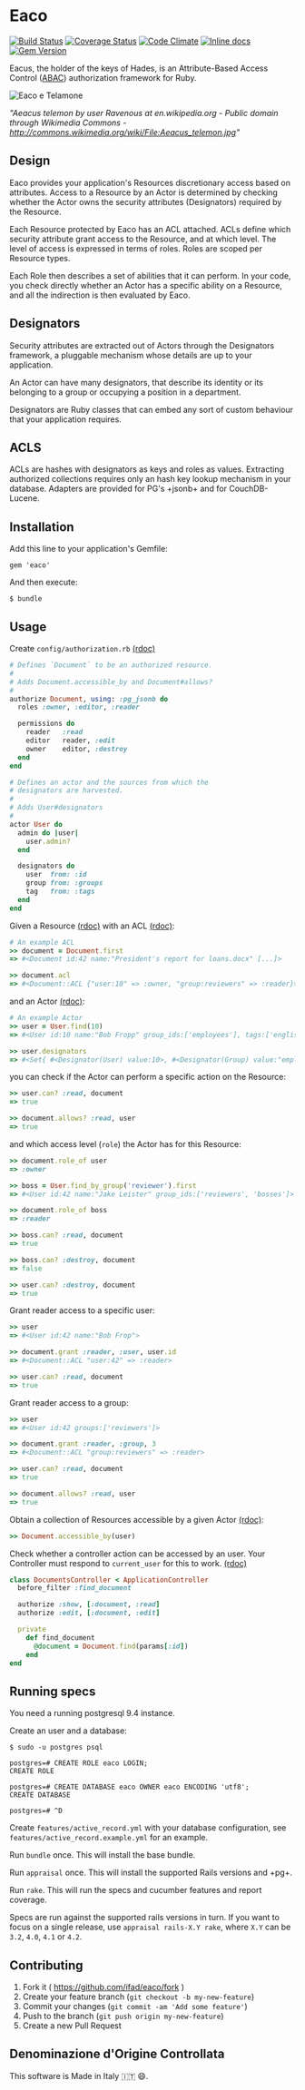 # Eaco

[![Build Status](https://travis-ci.org/ifad/eaco.svg)](https://travis-ci.org/ifad/eaco)
[![Coverage Status](https://coveralls.io/repos/ifad/eaco/badge.svg)](https://coveralls.io/r/ifad/eaco)
[![Code Climate](https://codeclimate.com/github/ifad/eaco/badges/gpa.svg)](https://codeclimate.com/github/ifad/eaco)
[![Inline docs](http://inch-ci.org/github/ifad/eaco.svg?branch=master)](http://inch-ci.org/github/ifad/eaco)
[![Gem Version](https://badge.fury.io/rb/eaco.svg)](http://badge.fury.io/rb/eaco)

Eacus, the holder of the keys of Hades, is an Attribute-Based Access Control ([ABAC](https://en.wikipedia.org/wiki/Attribute-based_access_control)) authorization
framework for Ruby.

![Eaco e Telamone][eaco-e-telamone]

*"Aeacus telemon by user Ravenous at en.wikipedia.org - Public domain through Wikimedia Commons - http://commons.wikimedia.org/wiki/File:Aeacus_telemon.jpg"*

## Design

Eaco provides your application's Resources discretionary access based on attributes.
Access to a Resource by an Actor is determined by checking whether the Actor owns
the security attributes (Designators) required by the Resource.

Each Resource protected by Eaco has an ACL attached. ACLs define which security
attribute grant access to the Resource, and at which level. The level of access
is expressed in terms of roles. Roles are scoped per Resource types.

Each Role then describes a set of abilities that it can perform. In your code,
you check directly whether an Actor has a specific ability on a Resource, and
all the indirection is then evaluated by Eaco.

## Designators

Security attributes are extracted out of Actors through the Designators framework,
a pluggable mechanism whose details are up to your application.

An Actor can have many designators,  that describe its identity or its belonging
to a group or occupying a position in a department.

Designators are Ruby classes that can embed any sort of custom behaviour that
your application requires.

## ACLS

ACLs are hashes with designators as keys and roles as values. Extracting
authorized collections requires only an hash key lookup mechanism in your
database. Adapters are provided for PG's +jsonb+ and for CouchDB-Lucene.

## Installation

Add this line to your application's Gemfile:

    gem 'eaco'

And then execute:

    $ bundle

## Usage

Create `config/authorization.rb` [(rdoc)](http://www.rubydoc.info/github/ifad/eaco/master/Eaco/DSL)

```ruby
# Defines `Document` to be an authorized resource.
#
# Adds Document.accessible_by and Document#allows?
#
authorize Document, using: :pg_jsonb do
  roles :owner, :editor, :reader

  permissions do
    reader   :read
    editor   reader, :edit
    owner    editor, :destroy
  end
end

# Defines an actor and the sources from which the
# designators are harvested.
#
# Adds User#designators
#
actor User do
  admin do |user|
    user.admin?
  end

  designators do
    user  from: :id
    group from: :groups
    tag   from: :tags
  end
end
```

Given a Resource [(rdoc)](http://www.rubydoc.info/github/ifad/eaco/master/Eaco/Resource)
with an ACL [(rdoc)](http://www.rubydoc.info/github/ifad/eaco/master/Eaco/ACL):

```ruby
# An example ACL
>> document = Document.first
=> #<Document id:42 name:"President's report for loans.docx" [...]>

>> document.acl
=> #<Document::ACL {"user:10" => :owner, "group:reviewers" => :reader}>
```

and an Actor [(rdoc)](http://www.rubydoc.info/github/ifad/eaco/master/Eaco/Actor):

```ruby
# An example Actor
>> user = User.find(10)
=> #<User id:10 name:"Bob Fropp" group_ids:['employees'], tags:['english']>

>> user.designators
=> #<Set{ #<Designator(User) value:10>, #<Designator(Group) value:"employees">, #<Designator(Tag) value:"english"> }
```

you can check if the Actor can perform a specific action on the Resource:

```ruby
>> user.can? :read, document
=> true

>> document.allows? :read, user
=> true
```

and which access level (`role`) the Actor has for this Resource:

```ruby
>> document.role_of user
=> :owner

>> boss = User.find_by_group('reviewer').first
=> #<User id:42 name:"Jake Leister" group_ids:['reviewers', 'bosses']>

>> document.role_of boss
=> :reader

>> boss.can? :read, document
=> true

>> boss.can? :destroy, document
=> false

>> user.can? :destroy, document
=> true
```

Grant reader access to a specific user:

```ruby
>> user
=> #<User id:42 name:"Bob Frop">

>> document.grant :reader, :user, user.id
=> #<Document::ACL "user:42" => :reader>

>> user.can? :read, document
=> true
```

Grant reader access to a group:

```ruby
>> user
=> #<User id:42 groups:['reviewers']>

>> document.grant :reader, :group, 3
=> #<Document::ACL "group:reviewers" => :reader>

>> user.can? :read, document
=> true

>> document.allows? :read, user
=> true
```

Obtain a collection of Resources accessible by a given Actor
[(rdoc)](http://www.rubydoc.info/github/ifad/eaco/master/Eaco/Adapters):

```ruby
>> Document.accessible_by(user)
```

Check whether a controller action can be accessed by an user. Your
Controller must respond to `current_user` for this to work.
[(rdoc)](http://www.rubydoc.info/github/ifad/eaco/master/Eaco/Controller)

```ruby
class DocumentsController < ApplicationController
  before_filter :find_document

  authorize :show, [:document, :read]
  authorize :edit, [:document, :edit]

  private
    def find_document
      @document = Document.find(params[:id])
    end
end
```

## Running specs

You need a running postgresql 9.4 instance.

Create an user and a database:

    $ sudo -u postgres psql

    postgres=# CREATE ROLE eaco LOGIN;
    CREATE ROLE

    postgres=# CREATE DATABASE eaco OWNER eaco ENCODING 'utf8';
    CREATE DATABASE

    postgres=# ^D

Create `features/active_record.yml` with your database configuration,
see `features/active_record.example.yml` for an example.

Run `bundle` once. This will install the base bundle.

Run `appraisal` once. This will install the supported Rails versions and +pg+.

Run `rake`. This will run the specs and cucumber features and report coverage.

Specs are run against the supported rails versions in turn. If you want to
focus on a single release, use `appraisal rails-X.Y rake`, where `X.Y` can be
`3.2`, `4.0`, `4.1` or `4.2`.

## Contributing

1. Fork it ( https://github.com/ifad/eaco/fork )
2. Create your feature branch (`git checkout -b my-new-feature`)
3. Commit your changes (`git commit -am 'Add some feature'`)
4. Push to the branch (`git push origin my-new-feature`)
5. Create a new Pull Request

## Denominazione d'Origine Controllata

This software is Made in Italy :it: :smile:.

[eaco-e-telamone]: http://upload.wikimedia.org/wikipedia/commons/7/70/Aeacus_telemon.jpg
